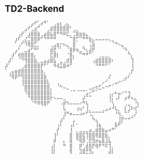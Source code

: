 # TD2-Backend


⠀⠀⠀⠀⠀⠀⠀⠀⣠⠞⢁⡴⠛⠁⠀⢀⣤⡆⢀⣄⠀⠀⠀⠀⠀⠀⠀⠀⠀⠀⠀⠀⠀⠀⠀⠀⠀⠀⠀⠀⠀⠀
⠀⠀⠀⠀⠀⠀⣠⠞⢁⣴⠋⠀⠀⢀⣾⣿⣿⣿⣿⣿⠃⢀⡀⠀⠀⠀⠀⠀⠀⠀⠀⠀⠀⠀⠀⠀⠀⠀⠀⠀⠀⠀
⠀⠀⠀⠀⢠⡞⠁⣰⣿⣿⣷⢀⣴⣿⣧⣿⠛⠻⠿⣏⡀⢉⣿⣶⣶⣄⠀⠀⠀⠀⠀⠀⠀⠀⠀⠀⠀⠀⠀⠀⠀⠀
⠀⠀⠀⣰⠏⢀⣜⣉⣿⣿⡿⠋⠙⠛⠛⠛⠀⠀⠀⠀⠉⣿⡋⠉⠛⠛⣷⣄⠤⠤⠤⠤⢄⣀⠀⠀⠀⠀⠀⠀⠀⠀
⠀⠀⠀⠁⢠⠋⠹⢿⣿⣋⡀⠀⠀⠀⢀⣠⣶⡒⠦⣄⠀⣿⠀⠀⡀⠀⢨⣷⠀⠀⠀⠀⠀⠈⠙⠢⣄⠀⠀⠀⠀⠀
⠀⠀⠀⣠⠃⠀⣀⣴⠋⠛⠃⠀⠀⠀⣾⣟⠈⠁⠀⠈⣿⡿⢶⣀⠙⢆⣼⡟⠀⠀⠀⠀⠀⠀⠀⠀⠈⠳⡀⠀⠀⠀
⠀⠀⡼⠁⢾⣿⣿⣿⣿⡄⠀⠀⠀⠀⣏⣿⡇⠀⠀⠈⣿⡄⠀⠉⠛⠛⠉⠀⠀⢀⣀⣀⡀⠀⠀⠀⠀⠀⠙⡄⠀⠀
⠀⡼⠁⠀⠈⠙⢻⣿⣿⣷⡀⣀⣤⣴⣿⣧⠀⣀⢀⡾⣿⠁⠀⠀⠀⠀⠀⢠⣾⣿⣿⣿⣿⠆⠀⠀⠀⠀⠀⢹⠀⠀
⡼⠁⠀⠀⠀⢀⣾⣿⣿⣿⣿⡟⠋⠁⠀⠻⢾⣭⣿⠾⠋⠀⠀⠀⠀⠀⠀⠀⠙⠛⠛⠋⠁⠀⠀⠀⠀⠀⠀⢸⠀⠀
⠁⢀⣤⣶⣾⣿⣿⣿⣿⣿⣿⣷⡀⠀⠀⠀⠀⠀⠀⠀⠀⠀⠀⠀⠀⠀⠀⠀⠀⠀⠀⠀⠀⠀⠀⠀⠀⠀⢀⡞⠀⠀
⠀⠘⢿⡿⠛⢻⣿⣿⣿⣿⣿⣿⣷⠀⠀⠀⠀⠀⠀⠀⠀⠀⠀⠀⠀⠀⠀⠀⠀⠀⠀⠀⡜⠀⠀⠀⠀⣠⠎⠀⠀⠀
⠀⠀⠀⠀⠀⢸⣿⣿⣿⣿⣿⣿⣿⣇⠀⠀⢀⠀⠀⠀⠀⠀⠀⠀⠀⠀⠀⠀⠀⠀⡠⠊⠀⢀⣠⠔⠊⠁⠀⠀⠀⠀
⠀⠀⠀⠀⠀⠈⣿⣿⣿⣿⣿⣿⣿⣿⡀⠀⠈⠓⠤⣀⠀⠀⠀⠀⠀⠀⣀⡤⢖⣋⠤⠒⠋⠁⠀⠀⠀⠀⠀⠀⠀⠀
⠀⠀⠀⠀⠀⠀⠹⣿⣿⣿⣿⣿⣿⣿⡇⠀⠀⠀⠀⠀⠈⠉⠈⠉⠉⣡⠔⠋⠁⠀⠀⠀⢀⡠⠦⣤⠔⠒⢲⠀⠀⠀
⠀⠀⠀⠀⠀⠀⠀⠙⣿⣿⣿⣿⣿⣿⡗⠢⠤⠤⣀⠀⠀⠀⠀⠀⡼⠉⠉⠀⠀⠀⠀⠀⢸⡅⢠⠇⠀⡴⠟⠦⣄⠀
⠀⠀⠀⠀⠀⠀⠀⠀⠈⠛⠿⢿⣿⠟⠀⠀⠀⠠⡾⠳⠤⠤⠤⠔⠛⢧⠀⠀⠀⠀⠀⠀⠈⢣⠀⠀⠀⢀⣀⠀⠘⡆
⠀⠀⠀⠀⠀⠀⠀⠀⠀⠀⠀⠀⠀⠀⠀⠀⠀⠀⢧⠀⠀⠀⢰⢦⠃⢸⡀⠀⠀⠀⢀⣠⠴⠚⢧⡀⠀⡇⣨⠗⢞⠁
⠀⠀⠀⠀⠀⠀⠀⠀⠀⠀⠀⠀⠀⠀⠀⠀⠀⠀⣸⠛⠶⠤⠤⠴⠖⠋⢩⡉⠉⠉⠉⠀⠀⠀⠘⢳⡀⠉⠁⢀⡜⠀
⠀⠀⠀⠀⠀⠀⠀⠀⠀⠀⠀⠀⠀⠀⠀⠀⠀⣰⠃⠀⠀⣀⠀⠀⠀⠀⠀⠳⣄⠀⠀⠀⠀⠀⠀⢸⡟⠒⠚⠉⠀⠀
⠀⠀⠀⠀⠀⠀⠀⠀⠀⠀⠀⠀⠀⠀⠀⠀⢠⠇⠀⠀⢠⡇⠂⠀⠀⠀⠀⠀⢸⣦⠀⠀⠀⠀⣷⠟⠁⠀⠀⠀⠀⠀
⠀⠀⠀⠀⠀⠀⠀⠀⠀⠀⠀⠀⠀⠀⠀⠀⡞⠀⠀⠀⢸⠀⡀⣀⣀⣀⣴⣀⣾⣿⣷⣤⠴⠛⠁⠀⠀⠀⠀⠀⠀⠀
⠀⠀⠀⠀⠀⠀⠀⠀⠀⠀⠀⠀⠀⠀⠀⢸⠃⠀⠀⠀⣿⠀⣿⣿⣯⢹⣿⣿⢿⣿⣿⣷⡀⠀⠀⠀⠀⠀⠀⠀⠀⠀
⠀⠀⠀⠀⠀⠀⠀⠀⠀⠀⠀⠀⠀⠀⠀⡾⠀⠀⡄⠀⣿⠀⠙⢿⡿⢈⣟⣻⡶⣦⣿⣸⣧⠀⠀⠀⠀⠀⠀⠀⠀⠀
⠀⠀⠀⠀⠀⠀⠀⠀⠀⠀⠀⠀⠀⠀⢠⡇⠀⠀⠛⠀⣿⠀⠀⡿⢁⣾⣿⡟⢿⠟⠙⠯⢹⡀⠀⠀⠀⠀⠀⠀⠀⠀
⠀⠀⠀⠀⠀⠀⠀⠀⠀⠀⠀⠀⠀⠀⢸⡇⠀⠀⠀⠀⢿⠀⠀⣹⣿⣛⣻⡄⠀⠀⠀⠀⣼⡇⠀⠀⠀⠀⠀⠀⠀⠀
